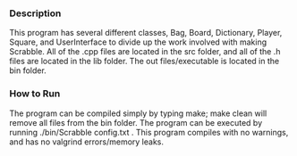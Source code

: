 ### Description
This program has several different classes, Bag, Board, Dictionary, Player,
Square, and UserInterface to divide up the work involved with making Scrabble.
All of the .cpp files are located in the src folder, and all of the .h files
are located in the lib folder. The out files/executable is located in the bin
folder. 

### How to Run
The program can be compiled simply by typing make; make clean will
remove all files from the bin folder. The program can be executed by running
./bin/Scrabble config.txt . This program compiles with no warnings, and has
no valgrind errors/memory leaks.
